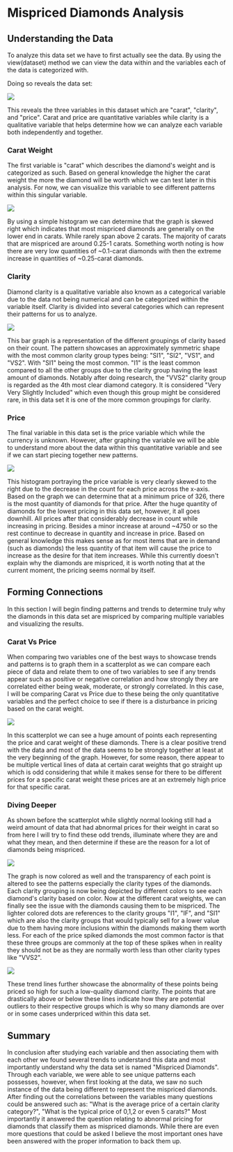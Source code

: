 <h1>Mispriced Diamonds Analysis</h1>

<h2>Understanding the Data</h3>
 <p> To analyze this data set we have to first actually see the data. By using the view(dataset) method we can view the data within and the variables each of the data is categorized with.</p>
 <p>Doing so reveals the data set:</p>
 <img src="https://raw.githubusercontent.com/Tyler-Robbins/Mispriced-Diamonds-Analysis/main/image1.png">

 <p>This reveals the three variables in this dataset which are "carat", "clarity", and "price". Carat and price are quantitative variables while clarity is a qualitative variable that
 helps determine how we can analyze each variable both independently and together.</p>

 <h3>Carat Weight</h4>
 <p>The first variable is "carat" which describes the diamond's weight and is categorized as such. Based on general knowledge the higher the carat weight the more the diamond will be worth which we can test later in this analysis. For now, we can visualize this variable to see different patterns within this singular variable.</p>
<img src="https://raw.githubusercontent.com/Tyler-Robbins/Mispriced-Diamonds-Analysis/main/image2.png">

<p>By using a simple histogram we can determine that the graph is skewed right which indicates that most mispriced diamonds are generally on the lower end in carats. While rarely span above 2 carats. The majority of carats that are mispriced are around 0.25-1 carats. Something worth noting is how there are very low quantities of ~0.1-carat diamonds with then the extreme increase in quantities of ~0.25-carat diamonds.</p>

<h3>Clarity</h3>
<p>Diamond clarity is a qualitative variable also known as a categorical variable due to the data not being numerical and can be categorized within the variable itself. Clarity is divided into several categories
which can represent their patterns for us to analyze.</p>
<img src="https://raw.githubusercontent.com/Tyler-Robbins/Mispriced-Diamonds-Analysis/main/image3.png">

<p>This bar graph is a representation of the different groupings of clarity based on their count. The pattern showcases an approximately symmetric shape with the most common clarity group types being: "SI1", "SI2", "VS1", and "VS2". With "SI1" being the most common. "I1" is the least common compared to all the other groups due to the clarity group having the least amount of diamonds. Notably after doing research, the "VVS2" clarity group is regarded as the 4th most clear diamond category. It is considered "Very Very Slightly Included" which even though this group might be considered rare, in this data set it is one of the more common groupings for clarity.</p>

<h3>Price</h3>
<p>The final variable in this data set is the price variable which while the currency is unknown. However, after graphing the variable we will be able to understand more about the data within this quantitative variable and see if we can start piecing together new patterns.</p>
<img src="https://raw.githubusercontent.com/Tyler-Robbins/Mispriced-Diamonds-Analysis/main/image4.png">

<p>This histogram portraying the price variable is very clearly skewed to the right due to the decrease in the count for each price across the x-axis. Based on the graph we can determine that at a minimum price of 326, there is the most quantity of diamonds for that price. After the huge quantity of diamonds for the lowest pricing in this data set, however, it all goes downhill. All prices after that considerably decrease in count while increasing in pricing. Besides a minor increase at around ~4750 or so the rest continue to decrease in quantity and increase in price. Based on general knowledge this makes sense as for most items that are in demand (such as diamonds) the less quantity of that item will cause the price to increase as the desire for that item increases. While this currently doesn't explain why the diamonds are mispriced, it is worth noting that at the current moment, the pricing seems normal by itself. </p>

<h2>Forming Connections</h2>
<p>In this section I will begin finding patterns and trends to determine truly why the diamonds in this data set are mispriced by comparing multiple variables and visualizing the results.</p>
<h3>Carat Vs Price</h3>
<p>When comparing two variables one of the best ways to showcase trends and patterns is to graph them in a scatterplot as we can compare each piece of data and relate them to one of two variables to see if any trends appear such as positive or negative correlation and how strongly they are correlated either being weak, moderate, or strongly correlated. In this case, I will be comparing Carat vs Price due to these being the only quantitative variables and the perfect choice to see if there is a disturbance in pricing based on the carat weight.</p>
<img src="https://raw.githubusercontent.com/Tyler-Robbins/Mispriced-Diamonds-Analysis/main/image5.png">

<p>In this scatterplot we can see a huge amount of points each representing the price and carat weight of these diamonds. There is a clear positive trend with the data and most of the data seems to be strongly together at least at the very beginning of the graph. However, for some reason, there appear to be multiple vertical lines of data at certain carat weights that go straight up which is odd considering that while it makes sense for there to be different prices for a specific carat weight these prices are at an extremely high price for that specific carat.</p>

<h3>Diving Deeper</h3>
<p>As shown before the scatterplot while slightly normal looking still had a weird amount of data that had abnormal prices for their weight in carat so from here I will try to find these odd trends, illuminate where they are and what they mean, and then determine if these are the reason for a lot of diamonds being mispriced.</p>
<img src="https://raw.githubusercontent.com/Tyler-Robbins/Mispriced-Diamonds-Analysis/main/image6.1.png">

<p>The graph is now colored as well and the transparency of each point is altered to see the patterns especially the clarity types of the diamonds. Each clarity grouping is now being depicted by different colors to see each diamond's clarity based on color. Now at the different carat weights, we can finally see the issue with the diamonds causing them to be mispriced. The lighter colored dots are references to the clarity groups "I1", "IF", and "SI1" which are also the clarity groups that would typically sell for a lower value due to them having more inclusions within the diamonds making them worth less. For each of the price spiked diamonds the most common factor is that these three groups are commonly at the top of these spikes when in reality they should not be as they are normally worth less than other clarity types like "VVS2". </p>

<img src="https://raw.githubusercontent.com/Tyler-Robbins/Mispriced-Diamonds-Analysis/main/image7.png">

<p>These trend lines further showcase the abnormality of these points being priced so high for such a low-quality diamond clarity. The points that are drastically above or below these lines indicate how they are potential outliers to their respective groups which is why so many diamonds are over or in some cases underpriced within this data set.</p>

<h2>Summary</h2>
<p>In conclusion after studying each variable and then associating them with each other we found several trends to understand this data and most importantly understand why the data set is named "Mispriced Diamonds". Through each variable, we were able to see unique patterns each possesses, however, when first looking at the data, we saw no such instance of the data being different to represent the mispriced diamonds. After finding out the correlations between the variables many questions could be answered such as: "What is the average price of a certain clarity category?", "What is the typical price of 0,1,2 or even 5 carats?" Most importantly it answered the question relating to abnormal pricing for diamonds that classify them as mispriced diamonds. While there are even more questions that could be asked I believe the most important ones have been answered with the proper information to back them up.</p>
